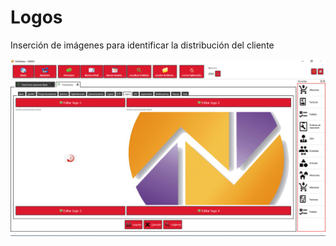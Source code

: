 # Logos

Inserción de imágenes para identificar la distribución del cliente

![](../../../.gitbook/assets/image%20%28365%29.png)

